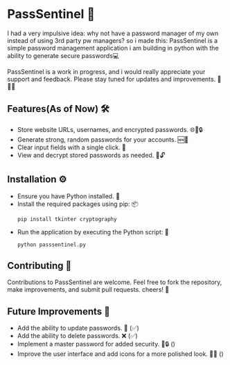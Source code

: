 # PassSentinel 🔐

I had a very impulsive idea: why not have a password manager of my own instead of using 3rd party pw managers? so i made this:
PassSentinel is a simple password management application i am building in python with the ability to generate secure passwords💻

PassSentinel is a work in progress, and i would really appreciate your support and feedback. Please stay tuned for updates and improvements. 🚧👷‍♀️

## Features(As of Now) 🛠️
- Store website URLs, usernames, and encrypted passwords. 🌐👤🔒
- Generate strong, random passwords for your accounts. 🆕🔑
- Clear input fields with a single click. 🔄
- View and decrypt stored passwords as needed. 👀🔓

## Installation ⚙️
- Ensure you have Python installed. 🐍
- Install the required packages using pip: 📦
  ```
  pip install tkinter cryptography
  ```
- Run the application by executing the Python script: 🚀
  ```
  python passsentinel.py
  ```

## Contributing 🤝
Contributions to PassSentinel are welcome. Feel free to fork the repository, make improvements, and submit pull requests. cheers! 🙌

## Future Improvements 🚀
- Add the ability to update passwords. 🔄 (✅)
- Add the ability to delete passwords. ❌ (✅)
- Implement a master password for added security. 🔐🔒 ()
- Improve the user interface and add icons for a more polished look. 💅🌟 ()

